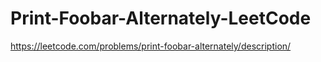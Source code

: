 # Print-Foobar-Alternately-LeetCode
https://leetcode.com/problems/print-foobar-alternately/description/

